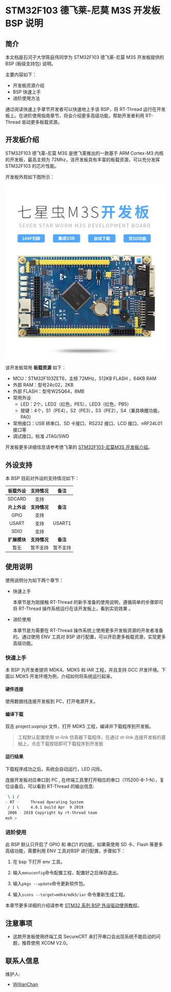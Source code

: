 # STM32F103 德飞莱-尼莫 M3S 开发板 BSP 说明

## 简介

本文档是石河子大学陈庭伟同学为 STM32F103 德飞莱-尼莫 M3S 开发板提供的 BSP (板级支持包) 说明。

主要内容如下：

- 开发板资源介绍
- BSP 快速上手
- 进阶使用方法

通过阅读快速上手章节开发者可以快速地上手该 BSP，将 RT-Thread 运行在开发板上。在进阶使用指南章节，将会介绍更多高级功能，帮助开发者利用 RT-Thread 驱动更多板载资源。

## 开发板介绍

STM32F103 德飞莱-尼莫 M3S 是徳飞莱推出的一款基于 ARM Cortex-M3 内核的开发板，最高主频为 72Mhz，该开发板具有丰富的板载资源，可以充分发挥 STM32F103 的芯片性能。

开发板外观如下图所示：

![board](figures/board.png)

该开发板常用 **板载资源** 如下：

- MCU：STM32F103ZET6，主频 72MHz，512KB FLASH ，64KB RAM
- 外部 RAM：型号24c02，2KB
- 外部 FLASH：型号W25Q64，8MB
- 常用外设
  - LED：2个，LED2（红色，PE5），LED3（红色，PB5）
  - 按键：4个，S1（PE4），S2（PE3），S3（PE2），S4（兼具唤醒功能，PA0）
- 常用接口：USB 转串口、SD 卡接口、RS232 接口、LCD 接口、nRF24L01接口等
- 调试接口，标准 JTAG/SWD

开发板更多详细信息请参考徳飞莱的 [STM32F103-尼莫M3S 开发板介绍](https://item.taobao.com/item.htm?spm=a1z10.1-c.w4004-1022655459.10.44ae4d22Wa8UIo&id=44835368405)。

## 外设支持

本 BSP 目前对外设的支持情况如下：

| **板载外设** | **支持情况** | **备注** |
| :-----: | :-----: | :-----: |
| SDCARD | 支持 |  |
| **片上外设** | **支持情况** | **备注** |
| GPIO  | 支持 |  |
| USART | 支持 | USART1 |
| SDIO | 支持 |  |
| **扩展模块** | **支持情况** | **备注** |
| 暂无 | 暂不支持 | 暂不支持 |

## 使用说明

使用说明分为如下两个章节：

- 快速上手

    本章节是为刚接触 RT-Thread 的新手准备的使用说明，遵循简单的步骤即可将 RT-Thread 操作系统运行在该开发板上，看到实验效果 。

- 进阶使用

    本章节是为需要在 RT-Thread 操作系统上使用更多开发板资源的开发者准备的。通过使用 ENV 工具对 BSP 进行配置，可以开启更多板载资源，实现更多高级功能。


### 快速上手

本 BSP 为开发者提供 MDK4、MDK5 和 IAR 工程，并且支持 GCC 开发环境。下面以 MDK5 开发环境为例，介绍如何将系统运行起来。

#### 硬件连接

使用数据线连接开发板到 PC，打开电源开关。

#### 编译下载

双击 project.uvprojx 文件，打开 MDK5 工程，编译并下载程序到开发板。

> 工程默认配置使用 st-link 仿真器下载程序，在通过 st-link 连接开发板的基础上，点击下载按钮即可下载程序到开发板

#### 运行结果

下载程序成功之后，系统会自动运行，LED 闪烁。

连接开发板对应串口到 PC , 在终端工具里打开相应的串口（115200-8-1-N），复位设备后，可以看到 RT-Thread 的输出信息:

```bash
 \ | /
- RT -     Thread Operating System
 / | \     4.0.1 build Apr  9 2019
 2006 - 2019 Copyright by rt-thread team
msh >
```
### 进阶使用

此 BSP 默认只开启了 GPIO 和 串口1 的功能，如果需使用 SD 卡、Flash 等更多高级功能，需要利用 ENV 工具对BSP 进行配置，步骤如下：

1. 在 bsp 下打开 env 工具。

2. 输入`menuconfig`命令配置工程，配置好之后保存退出。

3. 输入`pkgs --update`命令更新软件包。

4. 输入`scons --target=mdk4/mdk5/iar` 命令重新生成工程。

本章节更多详细的介绍请参考 [STM32 系列 BSP 外设驱动使用教程](../docs/STM32系列BSP外设驱动使用教程.md)。

## 注意事项

- 这款开发板使用终端工具 SecureCRT 来打开串口会出现系统不能启动的问题，推荐使用 XCOM V2.0。

## 联系人信息

维护人:

-  [WillianChan](https://github.com/willianchanlovegithub)